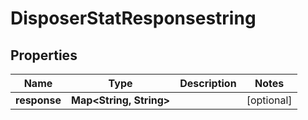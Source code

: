 

# DisposerStatResponsestring

## Properties

Name | Type | Description | Notes
------------ | ------------- | ------------- | -------------
**response** | **Map&lt;String, String&gt;** |  |  [optional]



